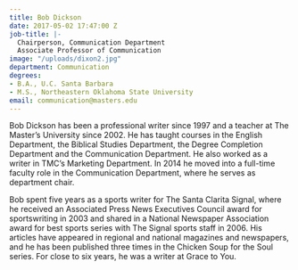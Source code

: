 ```yaml
---
title: Bob Dickson
date: 2017-05-02 17:47:00 Z
job-title: |-
  Chairperson, Communication Department
  Associate Professor of Communication
image: "/uploads/dixon2.jpg"
department: Communication
degrees:
- B.A., U.C. Santa Barbara
- M.S., Northeastern Oklahoma State University
email: communication@masters.edu
---
```


Bob Dickson has been a professional writer since 1997 and a teacher at The Master’s University since 2002. He has taught courses in the English Department, the Biblical Studies Department, the Degree Completion Department and the Communication Department. He also worked as a writer in TMC’s Marketing Department. In 2014 he moved into a full-time faculty role in the Communication Department, where he serves as department chair.

Bob spent five years as a sports writer for The Santa Clarita Signal, where he received an Associated Press News Executives Council award for sportswriting in 2003 and shared in a National Newspaper Association award for best sports series with The Signal sports staff in 2006. His articles have appeared in regional and national magazines and newspapers, and he has been published three times in the Chicken Soup for the Soul series. For close to six years, he was a writer at Grace to You.